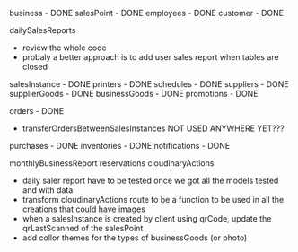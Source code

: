 business - DONE
salesPoint - DONE
employees - DONE
customer - DONE



dailySalesReports 
- review the whole code
- probaly a better approach is to add user sales report when tables are closed



salesInstance - DONE
printers - DONE
schedules - DONE
suppliers - DONE
supplierGoods - DONE
businessGoods - DONE
promotions - DONE



orders - DONE
- transferOrdersBetweenSalesInstances NOT USED ANYWHERE YET???



purchases - DONE
inventories - DONE
notifications - DONE

monthlyBusinessReport
reservations
cloudinaryActions

- daily saler report have to be tested once we got all the models tested and with data
- transform cloudinaryActions route to be a function to be used in all the creations that could have images
- when a salesInstance is created by client using qrCode, update the qrLastScanned of the salesPoint
- add collor themes for the types of businessGoods (or photo)
